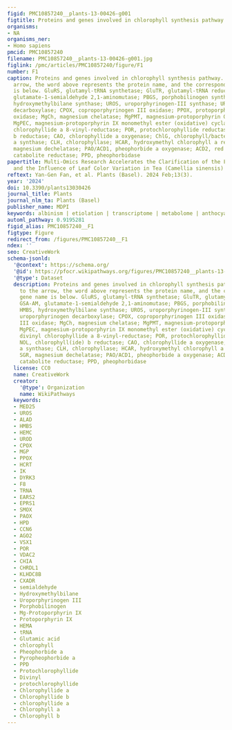 ```yaml
---
figid: PMC10857240__plants-13-00426-g001
figtitle: Proteins and genes involved in chlorophyll synthesis pathway
organisms:
- NA
organisms_ner:
- Homo sapiens
pmcid: PMC10857240
filename: PMC10857240__plants-13-00426-g001.jpg
figlink: /pmc/articles/PMC10857240/figure/F1
number: F1
caption: Proteins and genes involved in chlorophyll synthesis pathway. Next to the
  arrow, the word above represents the protein name, and the corresponding gene name
  is below. GluRS, glutamyl-tRNA synthetase; GluTR, glutamyl-tRNA reductase; GSA-AM,
  glutamate-1-semialdehyde 2,1-aminomutase; PBGS, porphobilinogen synthase; HMBS,
  hydroxymethylbilane synthase; UROS, uroporphyrinogen-III synthase; UROD, uroporphyrinogen
  decarboxylase; CPOX, coproporphyrinogen III oxidase; PPOX, protoporphyrinogen III
  oxidase; MgCh, magnesium chelatase; MgPMT, magnesium-protoporphyrin O-methyltransferase;
  MgPEC, magnesium-protoporphyrin IX monomethyl ester (oxidative) cyclase; DVR, divinyl
  chlorophyllide a 8-vinyl-reductase; POR, protochlorophyllide reductase; NOL, chlorophyll(ide)
  b reductase; CAO, chlorophyllide a oxygenase; ChlG, chlorophyll/bacteriochlorophyll
  a synthase; CLH, chlorophyllase; HCAR, hydroxymethyl chlorophyll a reductase; SGR,
  magnesium dechelatase; PAO/ACD1, pheophorbide a oxygenase; ACD2, red chlorophyll
  catabolite reductase; PPD, pheophorbidase
papertitle: Multi-Omics Research Accelerates the Clarification of the Formation Mechanism
  and the Influence of Leaf Color Variation in Tea (Camellia sinensis) Plants
reftext: Yan-Gen Fan, et al. Plants (Basel). 2024 Feb;13(3).
year: '2024'
doi: 10.3390/plants13030426
journal_title: Plants
journal_nlm_ta: Plants (Basel)
publisher_name: MDPI
keywords: albinism | etiolation | transcriptome | metabolome | anthocyanin
automl_pathway: 0.9195281
figid_alias: PMC10857240__F1
figtype: Figure
redirect_from: /figures/PMC10857240__F1
ndex: ''
seo: CreativeWork
schema-jsonld:
  '@context': https://schema.org/
  '@id': https://pfocr.wikipathways.org/figures/PMC10857240__plants-13-00426-g001.html
  '@type': Dataset
  description: Proteins and genes involved in chlorophyll synthesis pathway. Next
    to the arrow, the word above represents the protein name, and the corresponding
    gene name is below. GluRS, glutamyl-tRNA synthetase; GluTR, glutamyl-tRNA reductase;
    GSA-AM, glutamate-1-semialdehyde 2,1-aminomutase; PBGS, porphobilinogen synthase;
    HMBS, hydroxymethylbilane synthase; UROS, uroporphyrinogen-III synthase; UROD,
    uroporphyrinogen decarboxylase; CPOX, coproporphyrinogen III oxidase; PPOX, protoporphyrinogen
    III oxidase; MgCh, magnesium chelatase; MgPMT, magnesium-protoporphyrin O-methyltransferase;
    MgPEC, magnesium-protoporphyrin IX monomethyl ester (oxidative) cyclase; DVR,
    divinyl chlorophyllide a 8-vinyl-reductase; POR, protochlorophyllide reductase;
    NOL, chlorophyll(ide) b reductase; CAO, chlorophyllide a oxygenase; ChlG, chlorophyll/bacteriochlorophyll
    a synthase; CLH, chlorophyllase; HCAR, hydroxymethyl chlorophyll a reductase;
    SGR, magnesium dechelatase; PAO/ACD1, pheophorbide a oxygenase; ACD2, red chlorophyll
    catabolite reductase; PPD, pheophorbidase
  license: CC0
  name: CreativeWork
  creator:
    '@type': Organization
    name: WikiPathways
  keywords:
  - MED25
  - UROS
  - ALAD
  - HMBS
  - HEMC
  - UROD
  - CPOX
  - MGP
  - PPOX
  - HCRT
  - IK
  - DYRK3
  - F8
  - TRNA
  - EARS2
  - EPRS1
  - SMOX
  - PAOX
  - HPD
  - CCN6
  - AGO2
  - VSX1
  - POR
  - VDAC2
  - CHIA
  - CHRDL1
  - KLHDC8B
  - CXADR
  - semialdehyde
  - Hydroxymethylbilane
  - Uroporphyrinogen III
  - Porphobilinogen
  - Mg-Protoporphyrin IX
  - Protoporphyrin IX
  - HEMA
  - tRNA
  - Glutamic acid
  - chlorophyll
  - Pheophorbide a
  - Pyropheophorbide a
  - PPD
  - Protochlorophyllide
  - Divinyl
  - protochlorophyllide
  - Chlorophyllide a
  - Chlorophyllide b
  - chlorophyllide a
  - Chlorophyll a
  - Chlorophyll b
---
```

